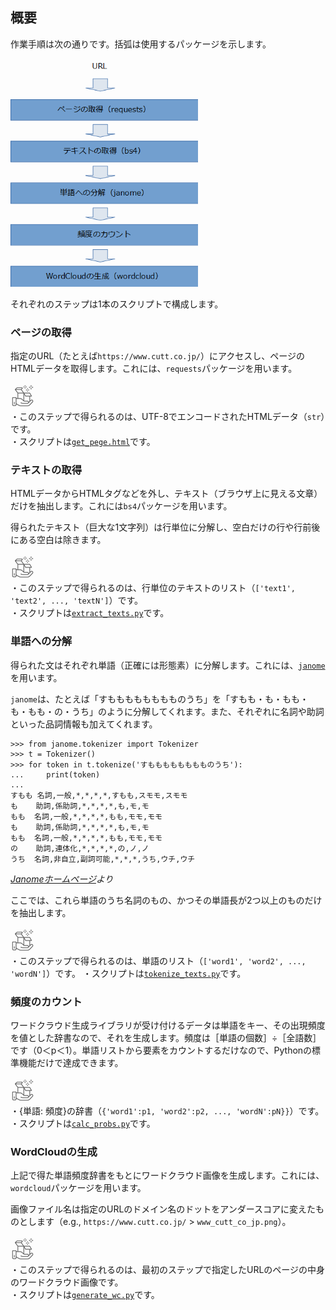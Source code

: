 ## 概要

作業手順は次の通りです。括弧は使用するパッケージを示します。

<img src="./Images/procedure.png" width="300">

それぞれのステップは1本のスクリプトで構成します。


### ページの取得

指定のURL（たとえば`https://www.cutt.co.jp/`）にアクセスし、ページのHTMLデータを取得します。これには、`requests`パッケージを用います。

![Deliverable](./Images/deliverable.png)  
・このステップで得られるのは、UTF-8でエンコードされたHTMLデータ（`str`）です。  
・スクリプトは[`get_pege.html`](./Codes/short_version/get_page.py "CODE")です。


### テキストの取得

HTMLデータからHTMLタグなどを外し、テキスト（ブラウザ上に見える文章）だけを抽出します。これには`bs4`パッケージを用います。

得られたテキスト（巨大な1文字列）は行単位に分解し、空白だけの行や行前後にある空白は除きます。

![Deliverable](./Images/deliverable.png)  
・このステップで得られるのは、行単位のテキストのリスト（`['text1', 'text2', ..., 'textN']`）です。  
・スクリプトは[`extract_texts.py`](./Codes/short_version/extract_texts.py "CODE")です。


### 単語への分解

得られた文はそれぞれ単語（正確には形態素）に分解します。これには、[`janome`](https://mocobeta.github.io/janome/ "LINK")を用います。

`janome`は、たとえば「すもももももももものうち」を「すもも・も・もも・も・もも・の・うち」のように分解してくれます。また、それぞれに名詞や助詞といった品詞情報も加えてくれます。

```
>>> from janome.tokenizer import Tokenizer
>>> t = Tokenizer()
>>> for token in t.tokenize('すもももももももものうち'):
...     print(token)
...
すもも 名詞,一般,*,*,*,*,すもも,スモモ,スモモ
も    助詞,係助詞,*,*,*,*,も,モ,モ
もも  名詞,一般,*,*,*,*,もも,モモ,モモ
も    助詞,係助詞,*,*,*,*,も,モ,モ
もも  名詞,一般,*,*,*,*,もも,モモ,モモ
の    助詞,連体化,*,*,*,*,の,ノ,ノ
うち  名詞,非自立,副詞可能,*,*,*,うち,ウチ,ウチ
```
*[Janomeホームページ](https://mocobeta.github.io/janome/ "LINK")より*

ここでは、これら単語のうち名詞のもの、かつその単語長が2つ以上のものだけを抽出します。

![Deliverable](./Images/deliverable.png)  
・このステップで得られるのは、単語のリスト（`['word1', 'word2', ..., 'wordN']`）です。
・スクリプトは[`tokenize_texts.py`](./Codes/short_version/tokenize_texts.py "CODE")です。


### 頻度のカウント

ワードクラウド生成ライブラリが受け付けるデータは単語をキー、その出現頻度を値とした辞書なので、それを生成します。頻度は［単語の個数］÷［全語数］です（0＜p＜1）。単語リストから要素をカウントするだけなので、Pythonの標準機能だけで達成できます。

![Deliverable](./Images/deliverable.png)  
・{単語: 頻度}の辞書（`{'word1':p1, 'word2':p2, ..., 'wordN':pN}}`）です。  
・スクリプトは[`calc_probs.py`](./Codes/short_version/calc_probs "CODE")です。


### WordCloudの生成

上記で得た単語頻度辞書をもとにワードクラウド画像を生成します。これには、`wordcloud`パッケージを用います。

画像ファイル名は指定のURLのドメイン名のドットをアンダースコアに変えたものとします（e.g., `https://www.cutt.co.jp/` > `www_cutt_co_jp.png`）。

![Deliverable](./Images/deliverable.png)  
・このステップで得られるのは、最初のステップで指定したURLのページの中身のワードクラウド画像です。  
・スクリプトは[`generate_wc.py`](./Codes/short_version/generate_wc.py "CODE")です。
